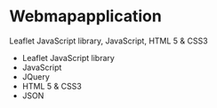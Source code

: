 # Webmapapplication
Leaflet JavaScript library, JavaScript, HTML 5 &amp; CSS3

- Leaflet JavaScript library
- JavaScript
- JQuery
- HTML 5 & CSS3
- JSON
